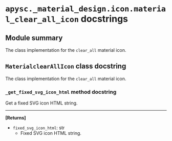 # `apysc._material_design.icon.material_clear_all_icon` docstrings

## Module summary

The class implementation for the `clear_all` material icon.

## `MaterialclearAllIcon` class docstring

The class implementation for the `clear_all` material icon.

### `_get_fixed_svg_icon_html` method docstring

Get a fixed SVG icon HTML string.<hr>

**[Returns]**

- `fixed_svg_icon_html`: str
  - Fixed SVG icon HTML string.